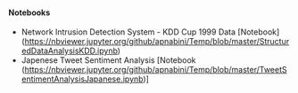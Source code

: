 #### Notebooks
- Network Intrusion Detection System - KDD Cup 1999 Data [Notebook] (https://nbviewer.jupyter.org/github/apnabini/Temp/blob/master/StructuredDataAnalysisKDD.ipynb)
- Japenese Tweet Sentiment Analysis [Notebook (https://nbviewer.jupyter.org/github/apnabini/Temp/blob/master/TweetSentimentAnalysisJapanese.ipynb)]
